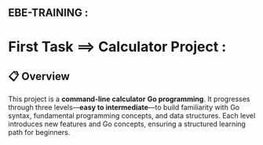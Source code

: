 ﻿## EBE-TRAINING :

# First Task ==> Calculator Project :
## 📋 Overview
This project is a **command-line calculator** **Go programming**. It progresses through three levels—**easy to intermediate**—to build familiarity with Go syntax, fundamental programming concepts, and data structures. Each level introduces new features and Go concepts, ensuring a structured learning path for beginners.
